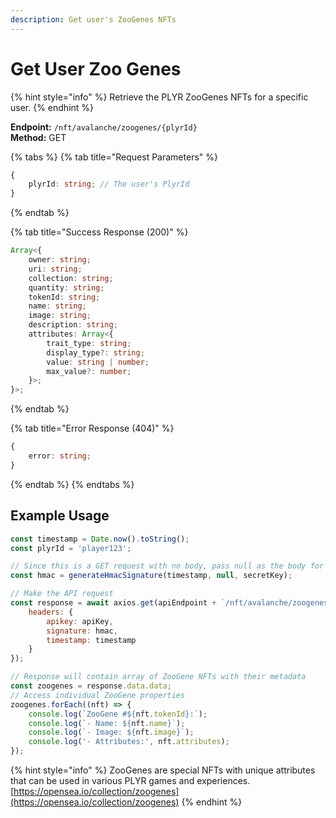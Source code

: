 ```yaml
---
description: Get user's ZooGenes NFTs
---
```


# Get User Zoo Genes

{% hint style="info" %} Retrieve the PLYR ZooGenes NFTs for a specific user. {% endhint %}

**Endpoint:** `/nft/avalanche/zoogenes/{plyrId}`\
**Method:** GET

{% tabs %} {% tab title="Request Parameters" %}

```typescript
{
    plyrId: string; // The user's PlyrId
}
```

{% endtab %}

{% tab title="Success Response (200)" %}

```typescript
Array<{
    owner: string;
    uri: string;
    collection: string;
    quantity: string;
    tokenId: string;
    name: string;
    image: string;
    description: string;
    attributes: Array<{
        trait_type: string;
        display_type?: string;
        value: string | number;
        max_value?: number;
    }>;
}>;
```

{% endtab %}

{% tab title="Error Response (404)" %}

```typescript
{
    error: string;
}
```

{% endtab %} {% endtabs %}

## Example Usage

```javascript
const timestamp = Date.now().toString();
const plyrId = 'player123';

// Since this is a GET request with no body, pass null as the body for HMAC
const hmac = generateHmacSignature(timestamp, null, secretKey);

// Make the API request
const response = await axios.get(apiEndpoint + `/nft/avalanche/zoogenes/${plyrId}`, {
    headers: {
        apikey: apiKey,
        signature: hmac,
        timestamp: timestamp
    }
});

// Response will contain array of ZooGene NFTs with their metadata
const zoogenes = response.data.data;
// Access individual ZooGene properties
zoogenes.forEach((nft) => {
    console.log(`ZooGene #${nft.tokenId}:`);
    console.log(`- Name: ${nft.name}`);
    console.log(`- Image: ${nft.image}`);
    console.log('- Attributes:', nft.attributes);
});
```

{% hint style="info" %} ZooGenes are special NFTs with unique attributes that can be used in various PLYR games and experiences. [https://opensea.io/collection/zoogenes](https://opensea.io/collection/zoogenes) {% endhint %}
